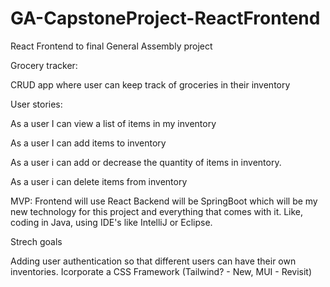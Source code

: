 # GA-CapstoneProject-ReactFrontend
React Frontend to final General Assembly project

Grocery tracker:

CRUD app where user can keep track of groceries in their inventory



User stories:

As a user I can view a list of items in my inventory

As a user I can add items to inventory

As a user i can add or decrease the quantity of items in inventory.

As a user i can delete items from inventory


MVP:
Frontend will use React
Backend will be SpringBoot which will be my new technology for this project and everything that comes with it. Like, coding in Java, using IDE's like IntelliJ or Eclipse. 


Strech goals

Adding user authentication so that different users can have their own inventories. 
Icorporate a CSS Framework (Tailwind? - New, MUI - Revisit)
